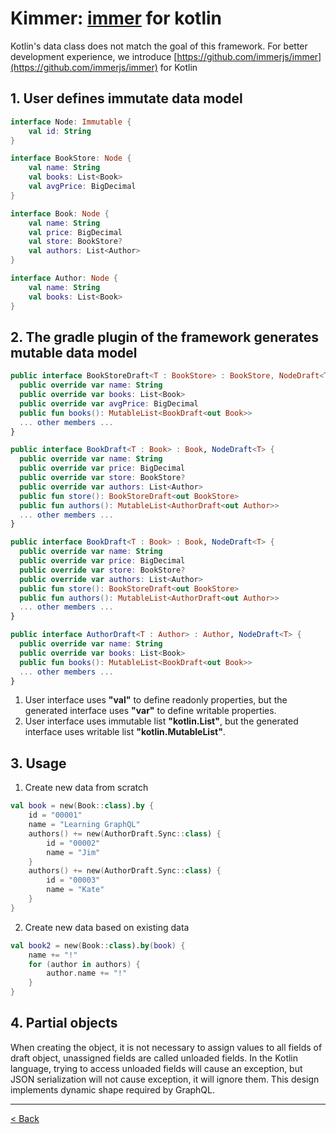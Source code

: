 # Kimmer: [immer](https://github.com/immerjs/immer) for kotlin

Kotlin's data class does not match the goal of this framework. For better development experience, we introduce [https://github.com/immerjs/immer](https://github.com/immerjs/immer) for Kotlin

## 1. User defines immutate data model
```kt
interface Node: Immutable {
    val id: String
}

interface BookStore: Node {
    val name: String
    val books: List<Book>
    val avgPrice: BigDecimal
}

interface Book: Node {
    val name: String
    val price: BigDecimal
    val store: BookStore?
    val authors: List<Author>
}

interface Author: Node {
    val name: String
    val books: List<Book>
}
```


## 2. The gradle plugin of the framework generates mutable data model
```kt
public interface BookStoreDraft<T : BookStore> : BookStore, NodeDraft<T> {
  public override var name: String
  public override var books: List<Book>
  public override var avgPrice: BigDecimal
  public fun books(): MutableList<BookDraft<out Book>>
  ... other members ...
}

public interface BookDraft<T : Book> : Book, NodeDraft<T> {
  public override var name: String
  public override var price: BigDecimal
  public override var store: BookStore?
  public override var authors: List<Author>
  public fun store(): BookStoreDraft<out BookStore>
  public fun authors(): MutableList<AuthorDraft<out Author>>
  ... other members ...
}

public interface BookDraft<T : Book> : Book, NodeDraft<T> {
  public override var name: String
  public override var price: BigDecimal
  public override var store: BookStore?
  public override var authors: List<Author>
  public fun store(): BookStoreDraft<out BookStore>
  public fun authors(): MutableList<AuthorDraft<out Author>>
  ... other members ...
}

public interface AuthorDraft<T : Author> : Author, NodeDraft<T> {
  public override var name: String
  public override var books: List<Book>
  public fun books(): MutableList<BookDraft<out Book>>
  ... other members ...
}
```

1. User interface uses **"val"** to define readonly properties, but the  generated interface uses **"var"** to define writable properties.
2. User interface uses immutable list **"kotlin.List"**, but the generated interface uses writable list **"kotlin.MutableList"**.

## 3. Usage
1. Create new data from scratch
```kt
val book = new(Book::class).by {
    id = "00001"
    name = "Learning GraphQL"
    authors() += new(AuthorDraft.Sync::class) {
        id = "00002"
        name = "Jim"
    }
    authors() += new(AuthorDraft.Sync::class) {
        id = "00003"
        name = "Kate"
    }
}
```
2. Create new data based on existing data
```kt
val book2 = new(Book::class).by(book) {
    name += "!"
    for (author in authors) {
        author.name += "!"
    }
}
```

## 4. Partial objects
When creating the object, it is not necessary to assign values to all fields of draft object, unassigned fields are called unloaded fields. In the Kotlin language, trying to access unloaded fields will cause an exception, but JSON serialization will not cause exception, it will ignore them. This design implements dynamic shape required by GraphQL.

----------------------

[< Back](https://github.com/babyfish-ct/graphql-provider)
